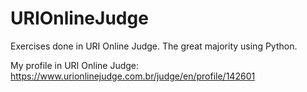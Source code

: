 # URIOnlineJudge
Exercises done in URI Online Judge. The great majority using Python.

My profile in URI Online Judge: https://www.urionlinejudge.com.br/judge/en/profile/142601
